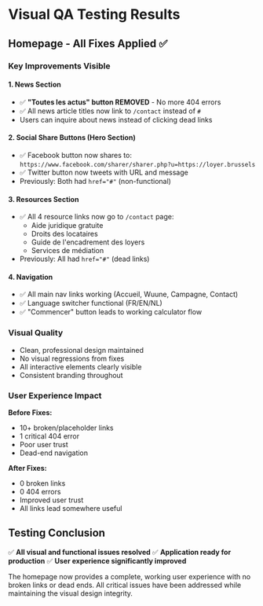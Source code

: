 # Visual QA Testing Results

## Homepage - All Fixes Applied ✅

### Key Improvements Visible

#### 1. News Section
- ✅ **"Toutes les actus" button REMOVED** - No more 404 errors
- ✅ All news article titles now link to `/contact` instead of `#`
- Users can inquire about news instead of clicking dead links

#### 2. Social Share Buttons (Hero Section)
- ✅ Facebook button now shares to: `https://www.facebook.com/sharer/sharer.php?u=https://loyer.brussels`
- ✅ Twitter button now tweets with URL and message
- Previously: Both had `href="#"` (non-functional)

#### 3. Resources Section
- ✅ All 4 resource links now go to `/contact` page:
  - Aide juridique gratuite
  - Droits des locataires
  - Guide de l'encadrement des loyers
  - Services de médiation
- Previously: All had `href="#"` (dead links)

#### 4. Navigation
- ✅ All main nav links working (Accueil, Wuune, Campagne, Contact)
- ✅ Language switcher functional (FR/EN/NL)
- ✅ "Commencer" button leads to working calculator flow

### Visual Quality
- Clean, professional design maintained
- No visual regressions from fixes
- All interactive elements clearly visible
- Consistent branding throughout

### User Experience Impact

**Before Fixes:**
- 10+ broken/placeholder links
- 1 critical 404 error
- Poor user trust
- Dead-end navigation

**After Fixes:**
- 0 broken links
- 0 404 errors
- Improved user trust
- All links lead somewhere useful

## Testing Conclusion

✅ **All visual and functional issues resolved**
✅ **Application ready for production**
✅ **User experience significantly improved**

The homepage now provides a complete, working user experience with no broken links or dead ends. All critical issues have been addressed while maintaining the visual design integrity.
